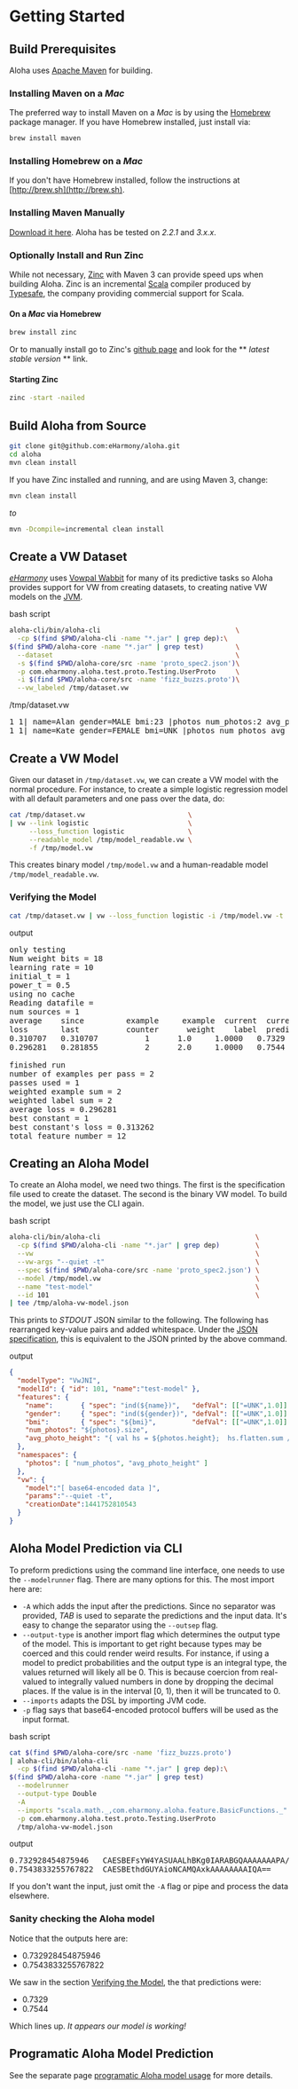# Getting Started

## Build Prerequisites

Aloha uses [Apache Maven](http://maven.apache.org) for building.


### Installing Maven on a *Mac*

The preferred way to install Maven on a *Mac* is by using the [Homebrew](http://http://brew.sh) package manager.  If 
you have Homebrew installed, just install via:

```bash
brew install maven
```


### Installing Homebrew on a *Mac*

If you don't have Homebrew installed, follow the instructions at [http://brew.sh](http://brew.sh).


### Installing Maven Manually

[Download it here](http://maven.apache.org/download.cgi).  Aloha has be tested on *2.2.1* and *3.x.x*.



### Optionally Install and Run Zinc

While not necessary, [Zinc](https://www.typesafe.com/blog/zinc-and-incremental-compilation) with Maven 3 can provide 
speed ups when building Aloha.  Zinc is an incremental [Scala](http://scala-lang.org) compiler produced by 
[Typesafe](https://www.typesafe.com), the company providing commercial support for Scala.  


#### On a *Mac* via Homebrew

```bash
brew install zinc
```

Or to manually install go to Zinc's [github page](https://github.com/typesafehub/zinc) and look for 
the ** *latest stable version* ** link.


#### Starting Zinc
 
```bash
zinc -start -nailed
```


## Build Aloha from Source

```bash
git clone git@github.com:eHarmony/aloha.git
cd aloha
mvn clean install
```

If you have Zinc installed and running, and are using Maven 3, change:

```bash
mvn clean install
```

*to* 

```bash
mvn -Dcompile=incremental clean install
```

## Create a VW Dataset 

*[eHarmony](http://www.eharmony.com)* uses [Vowpal Wabbit](https://github.com/JohnLangford/vowpal_wabbit/wiki) for many
of its predictive tasks so Aloha provides support for VW from creating datasets, to creating native VW models on the 
[JVM](https://en.wikipedia.org/wiki/Java_virtual_machine).

<span class="label">bash script</span>

```bash
aloha-cli/bin/aloha-cli                                  \
  -cp $(find $PWD/aloha-cli -name "*.jar" | grep dep):\
$(find $PWD/aloha-core -name "*.jar" | grep test)        \
  --dataset                                              \
  -s $(find $PWD/aloha-core/src -name 'proto_spec2.json')\
  -p com.eharmony.aloha.test.proto.Testing.UserProto     \
  -i $(find $PWD/aloha-core/src -name 'fizz_buzzs.proto')\
  --vw_labeled /tmp/dataset.vw
```

<span class="label label-success">/tmp/dataset.vw</span>

<pre>
1 1| name=Alan gender=MALE bmi:23 |photos num_photos:2 avg_photo_height
1 1| name=Kate gender=FEMALE bmi=UNK |photos num_photos avg_photo_height:3
</pre>

## Create a VW Model

Given our dataset in `/tmp/dataset.vw`, we can create a VW model with the normal procedure.  For instance, to create 
a simple logistic regression model with all default parameters and one pass over the data, do: 

```bash
cat /tmp/dataset.vw                          \
| vw --link logistic                         \
     --loss_function logistic                \
     --readable_model /tmp/model_readable.vw \
     -f /tmp/model.vw
```

This creates binary model `/tmp/model.vw` and a human-readable model `/tmp/model_readable.vw`.

### Verifying the Model

```bash
cat /tmp/dataset.vw | vw --loss_function logistic -i /tmp/model.vw -t 
```

<span class="label label-success">output</span>

<pre>
only testing
Num weight bits = 18
learning rate = 10
initial_t = 1
power_t = 0.5
using no cache
Reading datafile = 
num sources = 1
average    since         example     example  current  current  current
loss       last          counter      weight    label  predict features
0.310707   0.310707          1      1.0     1.0000   0.7329        6
0.296281   0.281855          2      2.0     1.0000   0.7544        6

finished run
number of examples per pass = 2
passes used = 1
weighted example sum = 2
weighted label sum = 2
average loss = 0.296281
best constant = 1
best constant's loss = 0.313262
total feature number = 12
</pre>


## Creating an Aloha Model

To create an Aloha model, we need two things.  The first is the specification file used to create the dataset.  The 
second is the binary VW model.  To build the model, we just use the CLI again.

<span class="label">bash script</span>

```bash
aloha-cli/bin/aloha-cli                                       \
  -cp $(find $PWD/aloha-cli -name "*.jar" | grep dep)         \
  --vw                                                        \
  --vw-args "--quiet -t"                                      \
  --spec $(find $PWD/aloha-core/src -name 'proto_spec2.json') \
  --model /tmp/model.vw                                       \
  --name "test-model"                                         \
  --id 101                                                    \
| tee /tmp/aloha-vw-model.json
```

This prints to *STDOUT* JSON similar to the following.  The following has rearranged key-value pairs and added 
whitespace.  Under the [JSON specification](http://json.org), this is equivalent to the JSON printed by the 
above command.

<span class="label label-success">output</span>

```json
{
  "modelType": "VwJNI",
  "modelId": { "id": 101, "name":"test-model" },
  "features": {
    "name":       { "spec": "ind(${name})",   "defVal": [["=UNK",1.0]] },
    "gender":     { "spec": "ind(${gender})", "defVal": [["=UNK",1.0]] },
    "bmi":        { "spec": "${bmi}",         "defVal": [["=UNK",1.0]] },
    "num_photos": "${photos}.size",
    "avg_photo_height": "{ val hs = ${photos.height};  hs.flatten.sum / hs.filter(_.nonEmpty).size }"
  },
  "namespaces": {
    "photos": [ "num_photos", "avg_photo_height" ]
  },
  "vw": {
    "model":"[ base64-encoded data ]",
    "params":"--quiet -t",
    "creationDate":1441752810543
  }
}
```

## Aloha Model Prediction via CLI

To preform predictions using the command line interface, one needs to use the `--modelrunner` flag.  There are
many options for this.  The most import here are:
 
* `-A` which adds the input after the predictions.  Since no separator was provided, *TAB* is used to separate 
  the predictions and the input data.  It's easy to change the separator using the `--outsep` flag.  
* `--output-type` is another import flag which determines the output type of the model.  This is important to get
  right because types may be coerced and this could render weird results.  For instance, if using a model to predict
  probabilities and the output type is an integral type, the values returned will likely all be 0.  This is because
  coercion from real-valued to integrally valued numbers in done by dropping the decimal places.  If the value is in
  the interval [0, 1), then it will be truncated to 0.
* `--imports` adapts the DSL by importing JVM code.
* `-p` flag says that base64-encoded protocol buffers will be used as the input format.

<span class="label">bash script</span>

```bash
cat $(find $PWD/aloha-core/src -name 'fizz_buzzs.proto')               \
| aloha-cli/bin/aloha-cli                                              \
  -cp $(find $PWD/aloha-cli -name "*.jar" | grep dep):\
$(find $PWD/aloha-core -name "*.jar" | grep test)                      \
  --modelrunner                                                        \
  --output-type Double                                                 \
  -A                                                                   \
  --imports "scala.math._,com.eharmony.aloha.feature.BasicFunctions._" \
  -p com.eharmony.aloha.test.proto.Testing.UserProto                   \
  /tmp/aloha-vw-model.json
```

<span class="label label-success">output</span>

<pre>
0.732928454875946	CAESBEFsYW4YASUAALhBKg0IARABGQAAAAAAAPA/Kg0IAhACGQAAAAAAAABA
0.7543833255767822	CAESBEthdGUYAioNCAMQAxkAAAAAAAAIQA==
</pre>

If you don't want the input, just omit the `-A` flag or pipe and process the data elsewhere. 

### Sanity checking the Aloha model

Notice that the outputs here are:

* 0.732928454875946
* 0.7543833255767822

We saw in the section [Verifying the Model](#Verifying_the_Model), the that predictions were:

* 0.7329
* 0.7544

Which lines up.  *It appears our model is working!*

## Programatic Aloha Model Prediction

See the separate page [programatic Aloha model usage](prog_model_usage.html) for more details.
